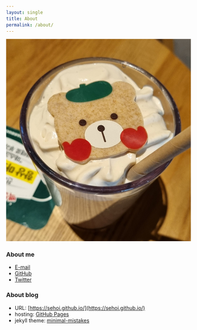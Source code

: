 ```yaml
---
layout: single
title: About
permalink: /about/
---
```


![image](/assets/images/profile_image.jpg)

### About me
- [E-mail](kaiser308@gmail.com)
- [GitHub](https://github.com/sehoi)
- [Twitter](https://twitter.com/sehoe)

### About blog
- URL: [https://sehoi.github.io/](https://sehoi.github.io/)
- hosting: [GitHub Pages](https://pages.github.com)
- jekyll theme: [minimal-mistakes](https://github.com/mmistakes/minimal-mistakes)
